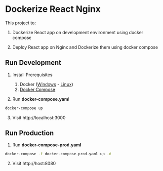 # Dockerize React Nginx

This project to:

1. Dockerize React app on development environment using docker compose

2. Deploy React app on Nginx and Dockerize them using docker compose

## Run Development

1. Install Prerequisites

   1. Docker ([Windows](https://docs.docker.com/desktop/windows/install/) - [Linux](https://docs.docker.com/engine/install/ubuntu/))
   2. [Docker Compose](https://docs.docker.com/compose/install/)

2. Run **docker-compose.yaml**

```bash
docker-compose up
```

3. Visit http://localhost:3000

## Run Production

1. Run **docker-compose-prod.yaml**

```bash
docker-compose -f docker-compose-prod.yaml up -d
```

2. Visit http://host:8080

